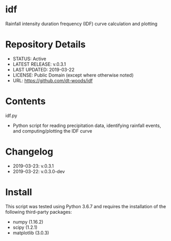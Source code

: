 # idf
Rainfall intensity duration frequency (IDF) curve calculation and plotting

# Repository Details

* STATUS: Active
* LATEST RELEASE: v.0.3.1
* LAST UPDATED: 2019-03-22
* LICENSE: Public Domain (except where otherwise noted)
* URL: https://github.com/dt-woods/idf

# Contents

idf.py

- Python script for reading precipitation data, identifying rainfall events, and computing/plotting the IDF curve

# Changelog

* 2019-03-23: v.0.3.1
* 2019-03-22: v.0.3.0-dev

# Install

This script was tested using Python 3.6.7 and requires the installation of the following third-party packages:

* numpy (1.16.2)
* scipy (1.2.1)
* matplotlib (3.0.3)

